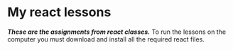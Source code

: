 

# My react lessons


***These are the assignments from react classes.***
To run the lessons on the computer you must download and install all the required react files.
